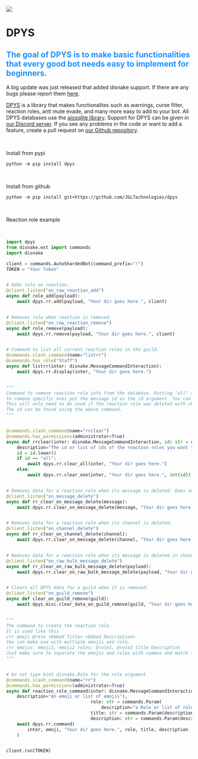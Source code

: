 <a href="https://jgltechnologies.com/discord">
<img src="https://discord.com/api/guilds/844418702430175272/embed.png">
</a>

# DPYS

## <span style="color:dodgerblue;">The goal of DPYS is to make basic functionalities that every good bot needs easy to implement for beginners.</span>

A big update was just released that added disnake support. If there are any bugs please report them <a href="https://jgltechnologies.com/contact">here</a>.

[DPYS](https://jgltechnologies.com/dpys) is a library that makes functionalites such as warnings, curse filter, reaction
roles, anti mute evade, and many more easy to add to your bot. All DPYS databases use
the [aiosqlite library](https://aiosqlite.omnilib.dev/en/latest/). Support for DPYS can be given
in [our Discord server](https://jgltechnologies.com/discord). If you see any problems in the code or want to add a
feature, create a pull request on [our Github repository](https://jgltechnologies.com/dpys/src).

<br>

Install from pypi

```
python -m pip install dpys
```

<br>

Install from github

```
python -m pip install git+https://github.com/JGLTechnologies/dpys
```

<br>

Reaction role example

<br>

```python
import dpys
from disnake.ext import commands
import disnake

client = commands.AutoShardedBot(command_prefix="!")
TOKEN = "Your Token"


# Adds role on reaction.
@client.listen("on_raw_reaction_add")
async def role_add(payload):
    await dpys.rr.add(payload, "Your dir goes here.", client)


# Removes role when reaction is removed.
@client.listen("on_raw_reaction_remove")
async def role_remove(payload):
    await dpys.rr.remove(payload, "Your dir goes here.", client)


# Command to list all current reaction roles in the guild.
@commands.slash_command(name="listrr")
@commands.has_role("Staff")
async def listrr(inter: disnake.MessageCommandInteraction):
    await dpys.rr.display(inter, "Your dir goes here.")


"""
Command to remove reaction role info from the database. Putting "all" as the id argument will wipe all reaction role data for the guild.
To remove specific ones put the message id as the id argument. You can put multiple just separate by commas. Data is automatically wiped when the reaction role is deleted.
This will only need to be used if the reaction role was deleted with channel.purge.
The id can be found using the above command.
"""


@commands.slash_command(name="rrclear")
@commands.has_permissions(administrator=True)
async def rrclear(inter: disnake.MessageCommandInteraction, id: str = commands.Param(
    description="The id or list of ids of the reaction roles you want to remove")):
    id = id.lower()
    if id == "all":
        await dpys.rr.clear_all(inter, "Your dir goes here.")
    else:
        await dpys.rr.clear_one(inter, "Your dir goes here.", int(id))


# Removes data for a reaction role when its message is deleted. Does not work with cahnnel.purge(). For that you need dpys.rr.clear_on_raw_bulk_message_delete().
@client.listen("on_message_delete")
async def rr_clear_on_message_delete(message):
    await dpys.rr.clear_on_message_delete(message, "Your dir goes here.")


# Removes data for a reaction role when its channel is deleted.
@client.listen("on_channel_delete")
async def rr_clear_on_channel_delete(channel):
    await dpys.rr.clear_on_message_delete(channel, "Your dir goes here.")


# Removes data for a reaction role when its message is deleted in channel.purge().
@client.listen("on_raw_bulk_message_delete")
async def rr_clear_on_raw_bulk_message_delete(payload):
    await dpys.rr.clear_on_raw_bulk_message_delete(payload, "Your dir goes here.")


# Clears all DPYS data for a guild when it is removed.
@client.listen("on_guild_remove")
async def clear_on_guild_remove(guild):
    await dpys.misc.clear_data_on_guild_remove(guild, "Your dir goes here.")


"""
The command to create the reaction role.
It is used like this
/rr emoji @role <Embed Title> <Embed Description>
You can make one with multiple emojis and role.
/rr emojis: emoji1, emoji2 roles: @role1, @role2 title Description
Just make sure to separate the emojis and roles with commas and match the position of the roles and emojis.
"""


# Do not type hint disnake.Role for the role argument
@commands.slash_command(name="rr")
@commands.has_permissions(administrator=True)
async def reaction_role_command(inter: disnake.MessageCommandInteraction, emoji: str = commands.Param(
    description="An emoji or list of emojis"),
                                role: str = commands.Param(
                                    description="a Role or list of roles."),
                                title: str = commands.Param(description="The title for the embed"),
                                description: str = commands.Param(description="The description for the embed")):
    await dpys.rr.command(
        inter, emoji, "Your dir goes here.", role, title, description
    )


client.run(TOKEN)
```

<br>
<br>

